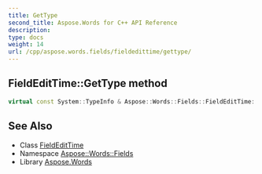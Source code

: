 ```yaml
---
title: GetType
second_title: Aspose.Words for C++ API Reference
description: 
type: docs
weight: 14
url: /cpp/aspose.words.fields/fieldedittime/gettype/
---
```

## FieldEditTime::GetType method




```cpp
virtual const System::TypeInfo & Aspose::Words::Fields::FieldEditTime::GetType() const override
```

## See Also

* Class [FieldEditTime](../)
* Namespace [Aspose::Words::Fields](../../)
* Library [Aspose.Words](../../../)
